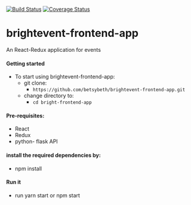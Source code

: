 [![Build Status](https://travis-ci.org/betsybeth/brightevent-frontend-app.svg?branch=develop)](https://travis-ci.org/betsybeth/brightevent-frontend-app)
[![Coverage Status](https://coveralls.io/repos/github/betsybeth/brightevent-frontend-app/badge.svg?branch=develop)](https://coveralls.io/github/betsybeth/brightevent-frontend-app?branch=develop)
# brightevent-frontend-app
An React-Redux  application for events


#### Getting started
* To start using brightevent-frontend-app:
  * git clone:
    * `https://github.com/betsybeth/brightevent-frontend-app.git`
  * change directory to:
    * `cd bright-frontend-app`

#### Pre-requisites:
* React
* Redux
* python- flask API

#### install the required dependencies by:

* npm install

#### Run it
* run yarn start or npm start


